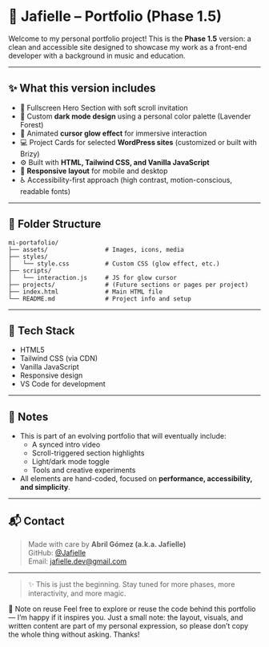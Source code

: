 # 🌙 Jafielle – Portfolio (Phase 1.5)

Welcome to my personal portfolio project! This is the **Phase 1.5** version: a clean and accessible site designed to showcase my work as a front-end developer with a background in music and education.

---

## ✨ What this version includes

- 🎯 Fullscreen Hero Section with soft scroll invitation
- 🎨 Custom **dark mode design** using a personal color palette (Lavender Forest)
- 🧠 Animated **cursor glow effect** for immersive interaction
- 💻 Project Cards for selected **WordPress sites** (customized or built with Brizy)
- ⚙️ Built with **HTML, Tailwind CSS, and Vanilla JavaScript**
- 📱 **Responsive layout** for mobile and desktop
- ♿ Accessibility-first approach (high contrast, motion-conscious, readable fonts)

---

## 📁 Folder Structure

```
mi-portafolio/
├── assets/                # Images, icons, media
├── styles/
│   └── style.css          # Custom CSS (glow effect, etc.)
├── scripts/
│   └── interaction.js     # JS for glow cursor
├── projects/              # (Future sections or pages per project)
├── index.html             # Main HTML file
└── README.md              # Project info and setup
```

---

## 🚀 Tech Stack

- HTML5
- Tailwind CSS (via CDN)
- Vanilla JavaScript
- Responsive design
- VS Code for development

---

## 📌 Notes

- This is part of an evolving portfolio that will eventually include:
  - A synced intro video
  - Scroll-triggered section highlights
  - Light/dark mode toggle
  - Tools and creative experiments
- All elements are hand-coded, focused on **performance, accessibility, and simplicity**.

---

## 📬 Contact

> Made with care by **Abril Gómez (a.k.a. Jafielle)**  
> GitHub: [@Jafielle](https://github.com/Jafielle)  
> Email: jafielle.dev@gmail.com

---

> ✨ This is just the beginning. Stay tuned for more phases, more interactivity, and more magic.


📌 Note on reuse
Feel free to explore or reuse the code behind this portfolio — I’m happy if it inspires you.
Just a small note: the layout, visuals, and written content are part of my personal expression, so please don’t copy the whole thing without asking. Thanks!
